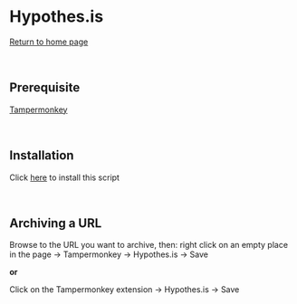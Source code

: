 Hypothes.is
===========
[Return to home page](/README.md)

<br>

Prerequisite
--------------------

[Tampermonkey](https://www.tampermonkey.net/)

<br>

Installation
------------

Click [here](https://raw.githubusercontent.com/kaerez/jsmonkey-pub/main/Hypothes.is/hypothesis.user.js) to install this script

<br>

Archiving a URL
---------------

Browse to the URL you want to archive, then: right click on an empty place in the page -> Tampermonkey -> Hypothes.is -> Save

__or__

Click on the Tampermonkey extension -> Hypothes.is -> Save
